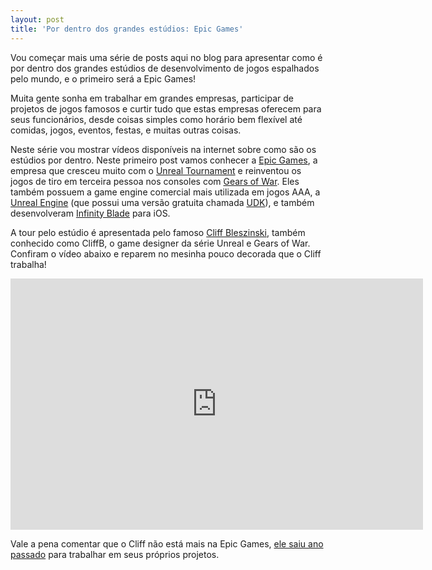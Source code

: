 ```yaml
---
layout: post
title: 'Por dentro dos grandes estúdios: Epic Games'
---
```


Vou começar mais uma série de posts aqui no blog para apresentar como é por dentro dos grandes estúdios de desenvolvimento de jogos espalhados pelo mundo, e o primeiro será a Epic Games!

Muita gente sonha em trabalhar em grandes empresas, participar de projetos de jogos famosos e curtir tudo que estas empresas oferecem para seus funcionários, desde coisas simples como horário bem flexível até comidas, jogos, eventos, festas, e muitas outras coisas.

Neste série vou mostrar vídeos disponíveis na internet sobre como são os estúdios por dentro. Neste primeiro post vamos conhecer a [Epic Games](http://epicgames.com/ "Epic"), a empresa que cresceu muito com o [Unreal Tournament](http://www.unrealtournament.com/ "Unreal") e reinventou os jogos de tiro em terceira pessoa nos consoles com [Gears of War](http://gearsofwar.xbox.com "Gears"). Eles também possuem a game engine comercial mais utilizada em jogos AAA, a [Unreal Engine](http://www.unrealengine.com/ "Engine") (que possui uma versão gratuita chamada [UDK](http://www.unrealengine.com/en/udk/ "UDK")), e também desenvolveram [Infinity Blade](http://www.infinityblade.com/ "IB") para iOS.

A tour pelo estúdio é apresentada pelo famoso [Cliff Bleszinski](http://en.wikipedia.org/wiki/Cliff_Bleszinski "Cliff"), também conhecido como CliffB, o game designer da série Unreal e Gears of War. Confiram o vídeo abaixo e reparem no mesinha pouco decorada que o Cliff trabalha!

<span class="embed-youtube" style="text-align:center; display: block;"><iframe allowfullscreen="true" class="youtube-player" frameborder="0" height="402" src="http://www.youtube.com/embed/2DvC3hpOhKI?version=3&rel=1&fs=1&autohide=2&showsearch=0&showinfo=1&iv_load_policy=1&wmode=transparent" type="text/html" width="660"></iframe></span>

Vale a pena comentar que o Cliff não está mais na Epic Games, [ele saiu ano passado](http://epicgames.com/community/2012/10/cliff-bleszinski-departs-epic/ "Cliff") para trabalhar em seus próprios projetos.
